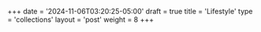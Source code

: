+++
date = '2024-11-06T03:20:25-05:00'
draft = true
title = 'Lifestyle'
type = 'collections'
layout = 'post'
weight = 8
+++
